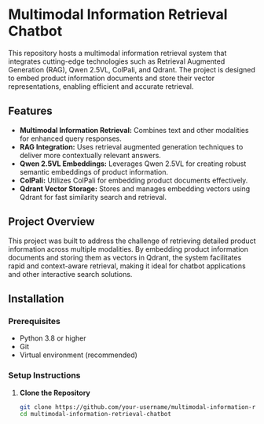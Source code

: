 # Multimodal Information Retrieval Chatbot

This repository hosts a multimodal information retrieval system that integrates cutting-edge technologies such as Retrieval Augmented Generation (RAG), Qwen 2.5VL, ColPali, and Qdrant. The project is designed to embed product information documents and store their vector representations, enabling efficient and accurate retrieval.

## Features
- **Multimodal Information Retrieval:** Combines text and other modalities for enhanced query responses.
- **RAG Integration:** Uses retrieval augmented generation techniques to deliver more contextually relevant answers.
- **Qwen 2.5VL Embeddings:** Leverages Qwen 2.5VL for creating robust semantic embeddings of product information.
- **ColPali:** Utilizes ColPali for embedding product documents effectively.
- **Qdrant Vector Storage:** Stores and manages embedding vectors using Qdrant for fast similarity search and retrieval.

## Project Overview
This project was built to address the challenge of retrieving detailed product information across multiple modalities. By embedding product information documents and storing them as vectors in Qdrant, the system facilitates rapid and context-aware retrieval, making it ideal for chatbot applications and other interactive search solutions.

## Installation

### Prerequisites
- Python 3.8 or higher
- Git
- Virtual environment (recommended)

### Setup Instructions
1. **Clone the Repository**
   ```bash
   git clone https://github.com/your-username/multimodal-information-retrieval-chatbot.git
   cd multimodal-information-retrieval-chatbot
